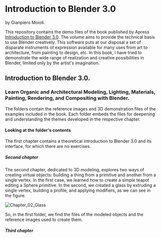 # Introduction to Blender 3.0
by Gianpiero Moioli.

This repository contains the demo files of the book published by Apress [Introduction to Blender 3.0](https://).
The volume aims to provide the technical basis to use Blender creatively.
This software puts at our disposal a set of disparate instruments of expression available for many uses from art to architecture, from painting to design, etc.
In this book, I have tried to demonstrate the wide range of realization and creative possibilities in Blender, limited only by the artist's imagination.

## Introduction to Blender 3.0.
### Learn Organic and Architectural Modeling, Lighting, Materials, Painting, Rendering, and Compositing with Blender.

The folders contain the reference images and 3D demonstration files of the examples included in the book.
Each folder embeds the files for deepening and understanding the themes developed in the respective chapter.
#### Looking at the folder's contents

The first chapter contains a theoretical introduction to Blender 3.0 and its interface, for which there are no exercises.
##### Second chapter
The second chapter, dedicated to 3D modeling, explores two ways of creating virtual objects: building a thing from a primitive and another from a single vertex.
In the first case, we learned how to create a simple teapot editing a Sphere primitive. In the second, we created a glass by extruding a single vertex, building a profile, and applying modifiers, as we can see in the figure.

![Chapter_02_Glass](https://user-images.githubusercontent.com/95879583/147794427-7a062941-df00-4551-9c9b-b43db0ac4365.jpg)

So, in the first folder, we find the files of the modeled objects and the reference images used to create them.
##### Third chapter
